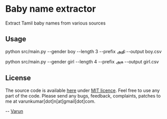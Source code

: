 # Baby name extractor

Extract Tamil baby names from various sources

## Usage

python src/main.py --gender boy --length 3 --prefix அதி --output boy.csv

python src/main.py --gender girl --length 4 --prefix அக --output girl.csv

## License

The source code is available [here](https://github.com/varunkumar/baby-name-extractor) under [MIT licence](https://varunkumar.mit-license.org/). Feel free to use any part of the code. Please send any bugs, feedback, complaints, patches to me at varunkumar[dot]n[at]gmail[dot]com.

-- [Varun](https://varunkumar.dev)

